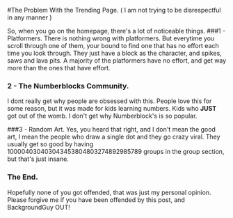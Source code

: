 #The Problem With the Trending Page. ( I am not trying to be disrespectful in any manner )

So, when you go on the homepage, there's a lot of noticeable things. 
###1 - Platformers.
There is nothing wrong with platformers. But everytime you scroll through one of them, your bound to find one that has no effort each time you look through. They just have a block as the character, and spikes, saws and lava pits. A majority of the platformers have no effort, and get way more than the ones that have effort. 

### 2 - The Numberblocks Community.
I dont really get why people are obsessed with this. People love this for some reason, but it was made for kids learning numbers. Kids who **JUST** got out of the womb. I don't get why Numberblock's is so popular.

###3 - Random Art.
Yes, you heard that right, and  I don't mean the good art, I mean the people who draw a single dot and they go crazy viral. They usually get so good by having 100004030403043453804803274892985789 groups in the group section, but that's just insane.

### The End.
Hopefully none of you got offended, that was just my personal opinion. Please forgive me if you have been offended by this post, and BackgroundGuy OUT!
